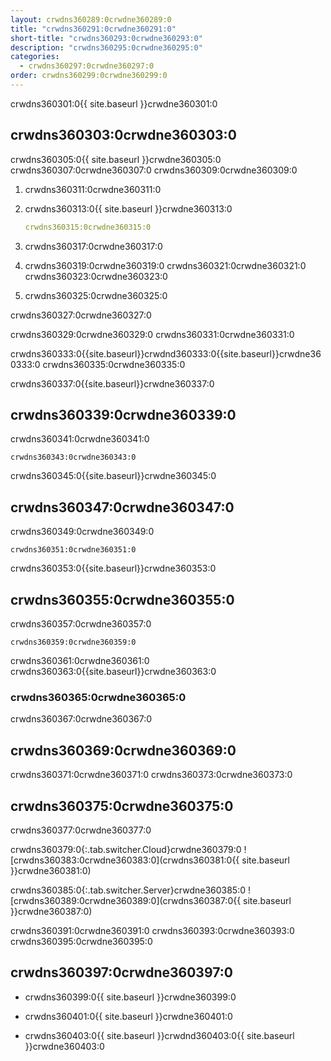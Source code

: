 ```yaml
---
layout: crwdns360289:0crwdne360289:0
title: "crwdns360291:0crwdne360291:0"
short-title: "crwdns360293:0crwdne360293:0"
description: "crwdns360295:0crwdne360295:0"
categories:
  - crwdns360297:0crwdne360297:0
order: crwdns360299:0crwdne360299:0
---
```


crwdns360301:0{{ site.baseurl }}crwdne360301:0

## crwdns360303:0crwdne360303:0

crwdns360305:0{{ site.baseurl }}crwdne360305:0 crwdns360307:0crwdne360307:0 crwdns360309:0crwdne360309:0

1. crwdns360311:0crwdne360311:0

1. crwdns360313:0{{ site.baseurl }}crwdne360313:0

   ```yaml
   crwdns360315:0crwdne360315:0
   ```

1. crwdns360317:0crwdne360317:0

1. crwdns360319:0crwdne360319:0 crwdns360321:0crwdne360321:0 crwdns360323:0crwdne360323:0

3. crwdns360325:0crwdne360325:0

crwdns360327:0crwdne360327:0

crwdns360329:0crwdne360329:0 crwdns360331:0crwdne360331:0

crwdns360333:0{{site.baseurl}}crwdnd360333:0{{site.baseurl}}crwdne360333:0 crwdns360335:0crwdne360335:0

crwdns360337:0{{site.baseurl}}crwdne360337:0

## crwdns360339:0crwdne360339:0

crwdns360341:0crwdne360341:0

```
crwdns360343:0crwdne360343:0
```

crwdns360345:0{{site.baseurl}}crwdne360345:0

## crwdns360347:0crwdne360347:0

crwdns360349:0crwdne360349:0

```
crwdns360351:0crwdne360351:0
```

crwdns360353:0{{site.baseurl}}crwdne360353:0

## crwdns360355:0crwdne360355:0

crwdns360357:0crwdne360357:0

```
crwdns360359:0crwdne360359:0
```

crwdns360361:0crwdne360361:0 crwdns360363:0{{site.baseurl}}crwdne360363:0

### crwdns360365:0crwdne360365:0

crwdns360367:0crwdne360367:0

## crwdns360369:0crwdne360369:0

crwdns360371:0crwdne360371:0 crwdns360373:0crwdne360373:0

## crwdns360375:0crwdne360375:0

crwdns360377:0crwdne360377:0


crwdns360379:0{:.tab.switcher.Cloud}crwdne360379:0
![crwdns360383:0crwdne360383:0](crwdns360381:0{{ site.baseurl }}crwdne360381:0)

crwdns360385:0{:.tab.switcher.Server}crwdne360385:0
![crwdns360389:0crwdne360389:0](crwdns360387:0{{ site.baseurl }}crwdne360387:0)

crwdns360391:0crwdne360391:0  crwdns360393:0crwdne360393:0  crwdns360395:0crwdne360395:0

## crwdns360397:0crwdne360397:0

- crwdns360399:0{{ site.baseurl }}crwdne360399:0

- crwdns360401:0{{ site.baseurl }}crwdne360401:0

- crwdns360403:0{{ site.baseurl }}crwdnd360403:0{{ site.baseurl }}crwdne360403:0
